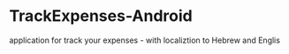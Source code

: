 # TrackExpenses-Android

application for track your expenses - with localiztion to Hebrew and Englis


